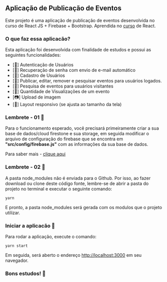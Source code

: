 ## Aplicação de Publicação de Eventos

Este projeto é uma aplicação de publicação de eventos desenvolvida no curso de React JS + Firebase + Bootstrap.
Aprendida no [curso](https://github.com/facebook/create-react-app) de React.

### O que faz essa aplicacão?

Esta aplicação foi desenvolvida com finalidade de estudos e possui as seguintes funcionalidades:

- [:key:] Autenticação de Usuários
- [:email:] Recuperação de senha com envio de e-mail automático
- [:bust_in_silhouette:] Cadastro de Usuários
- [:memo:] Publicar, editar, remover e pesquisar eventos para usuários logados.
- [:mag_right:] Pesquisa de eventos para usuários visitantes
- [:eyes:] Quantidade de Visualizações de um evento
- [:camera:] Upload de imagem
- [:calling:] Layout responsivo (se ajusta ao tamanho da tela)

### Lembrete - 01 :thought_balloon:

Para o funcionamento esperado, você precisará primeiramente criar a sua base de dados/cloud firestone e sua storage, em seguida modificar o arquivo de configuração do firebase que se encontra em **"src/config/firebase.js"** com as informações da sua base de dados.

Para saber mais - [clique aqui](https://firebase.google.com/docs/web/setup?authuser=0#using-module-bundlers)

### Lembrete - 02 :thought_balloon:

A pasta node_modules não é enviada para o Github. Por isso, ao fazer download ou clone deste código fonte, lembre-se de abrir a pasta do projeto no terminal e executar o seguinte comando:

```console
yarn
```

E pronto, a pasta node_modules será gerada com os modulos que o projeto utilizar.

### Iniciar a aplicacão :checkered_flag:

Para rodar a aplicação, execute o comando: <br>

```console
yarn start
```

Em seguida, será aberto o endereço [http://localhost:3000](http://localhost:3000) em seu navegador.

### Bons estudos! :clap:

